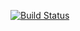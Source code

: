[![Build Status](https://roarsmagicstuff.visualstudio.com/Hub/_apis/build/status/rhe89.hub-sbanken?branchName=main)](https://roarsmagicstuff.visualstudio.com/Hub/_build/latest?definitionId=13&branchName=main)
